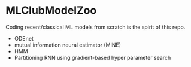 # MLClubModelZoo

Coding recent/classical ML models from scratch is the spirit of this repo. 

- ODEnet
- mutual information neural estimator (MINE)
- HMM
- Partitioning RNN using gradient-based hyper parameter search
